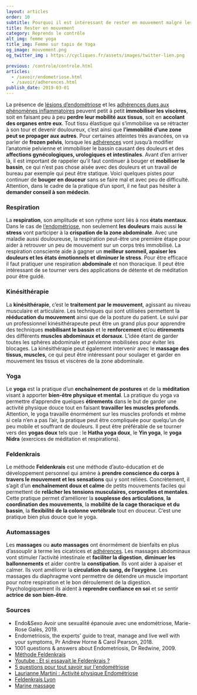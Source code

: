 ```yaml
---
layout: articles
order: 10
subtitle: Pourquoi il est intéressant de rester en mouvement malgré les douleurs d'endométriose.
title: Rester en mouvement
category: Reprends le contrôle
alt_img: femme yoga
title_img: Femme sur tapis de Yoga
og_image: mouvement.png
og_twitter_img : https://cycliques.fr/assets/images/twitter-lien.png

previous: /controle/controle.html
articles:
  - /savoir/endometriose.html
  - /savoir/adherences.html
publish_date: 2019-03-01
---
```


La présence de [lésions d’endométriose](/savoir/endometriose.html) et les [adhérences dues aux phénomènes inflammatoires](/savoir/adherences.html) peuvent petit à petit **immobiliser les viscères**, soit en faisant peu à peu **perdre leur mobilité aux tissus**, soit en **accolant des organes entre eux**. Tout tissu élastique qui s’immobilise va se rétracter à son tour et devenir douloureux, c’est ainsi que **l’immobilité d’une zone peut se propager aux autres**.
Pour certaines atteintes très avancées, on va parler de **frozen pelvis**, lorsque les [adhérences](/savoir/adherences.html) vont jusqu’à modifier l’anatomie pelvienne et immobiliser le bassin causant des douleurs et des **affections gynécologiques, urologiques et intestinales**.
Avant d’en arriver là, il est important de rappeler qu’il faut continuer à bouger et **mobiliser le bassin**, ce qui n’est pas chose aisée avec des douleurs et un travail de bureau par exemple qui peut être statique. Voici quelques pistes pour continuer de **bouger en douceur** sans se faire mal et avec peu de difficulté. Attention, dans le cadre de la pratique d’un sport, il ne faut pas hésiter à **demander conseil à son médecin**.

### Respiration
La **respiration**, son amplitude et son rythme sont liés à nos **états mentaux**. Dans le cas de [l’endométriose](/savoir/endometriose.html), non seulement **les douleurs** mais aussi **le stress** vont participer à la **crispation de la zone abdominale**. Avec une maladie aussi douloureuse, la respiration peut-être une première étape pour aider à retrouver un peu de mouvement sur un corps très immobilisé. La respiration consciente aide à gagner un **meilleur sommeil, apaiser les douleurs et les états émotionnels et diminuer le stress**. Pour être efficace il faut pratiquer une respiration **abdominale** et non thoracique.  Il peut être intéressant de se tourner vers des applications de détente et de méditation pour être guidé.
### Kinésithérapie
La **kinésithérapie**, c’est le **traitement par le mouvement**, agissant au niveau musculaire et articulaire. Les techniques qui sont utilisées permettent la **rééducation du mouvement** ainsi que de la posture du patient. Le suivi par un professionnel kinésithérapeute peut être un grand plus pour apprendre des techniques **mobilisant le bassin** et le **renforcement** et/ou **étirements** des différents **muscles abdominaux et dorsaux**. L’idée étant de garder toutes les sphères abdominale et pelvienne mobilisées pour éviter les blocages. La kinésithérapie peut également intervenir avec le **massage des tissus, muscles,** ce qui peut être intéressant pour soulager et garder en mouvement les tissus et viscères de la zone abdominale.
### Yoga
Le **yoga** est la pratique d’un **enchaînement de postures** et de la **méditation** visant à apporter **bien-être physique et mental**. La pratique du yoga va permettre d’apprendre quelques **étirements** dans le but de garder une activité physique douce tout en faisant **travailler les muscles profonds**. Attention, le yoga travaille énormément sur les muscles profonds et même si cela n’en a pas l’air, la pratique peut être compliquée pour quelqu’un de peu mobile et souffrant de douleurs. Il peut être préférable de se tourner vers des **yogas doux** tels que : le **Hatha yoga doux**, le **Yin yoga**, le **yoga Nidra** (exercices de méditation et respirations).
### Feldenkrais
Le méthode **Feldenkrais** est une méthode d’auto-éducation et de développement personnel qui amène à **prendre conscience du corps à travers le mouvement et les sensations** qui y sont reliées. Concrètement, il s’agit d’un **enchaînement doux et calme** de petits mouvements faciles qui permettent de **relâcher les tensions musculaires, corporelles et mentales**. Cette pratique permet d’améliorer la **souplesse des articulations**, **la coordination des mouvements**, la **mobilité de la cage thoracique et du bassin**, la **flexibilité de la colonne vertébrale** tout en douceur. C’est une pratique bien plus douce que le yoga.
### Automassages
Les **massages** ou **auto massages** ont énormément de bienfaits en plus d’assouplir à terme les cicatrices et [adhérences](/savoir/adherences.html). Les massages abdominaux vont stimuler l’activité intestinale et **faciliter la digestion**, **diminuer les ballonnements** et aider contre la **constipation**. Ils vont aider à apaiser et calmer.  Ils vont améliorer la **circulation du sang, de l’oxygène**. Les massages du diaphragme vont permettre de détendre un muscle important pour notre respiration et le bon déroulement de la digestion. Psychologiquement ils aident à **reprendre confiance en soi** et se sentir **actrice de son bien-être**.
### Sources
  * Endo&Sexo Avoir une sexualité épanouie avec une endométriose, Marie-Rose Galès, 2019.
  * Endometriosis, the experts’ guide to treat, manage and live well with your symptoms, Pr Andrew Horne & Carol Pearson, 2018.
  * 1001 questions & answers about Endometriosis, Dr Redwine, 2009.
  * [Méthode Feldenkrais](https://fr.wikipedia.org/wiki/M%C3%A9thode_Feldenkrais)
  * [Youtube : Et si essayait le Feldenkrais ?](https://www.youtube.com/watch?v=1hBR2W4krKA)
  * [5 questions pour tout savoir sur l'endométriose](https://sante.lefigaro.fr/article/cinq-questions-pour-tout-savoir-sur-l-endometriose/)
  * [Laurianne Martini : Activité physique Endométriose](https://www.lauriannemartini.com/post/activite-physique-endometriose)
  * [Feldenkrais Lyon](http://www.feldenkrais-lyon.fr)
  * [Marine massage](http://www.marinemassage.com/endometriose-massage)